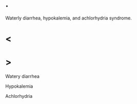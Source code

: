 # .

Waterly diarrhea, hypokalemia, and achlorhydria syndrome.

# <

# >

Watery diarrhea

Hypokalemia

Achlorhydria
